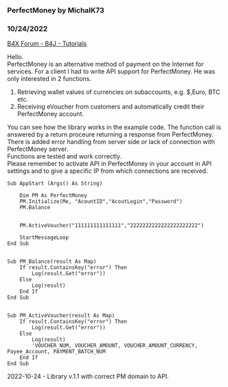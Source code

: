 ### PerfectMoney by MichalK73
### 10/24/2022
[B4X Forum - B4J - Tutorials](https://www.b4x.com/android/forum/threads/137482/)

Hello.  
PerfectMoney is an alternative method of payment on the Internet for services. For a client I had to write API support for PerfectMoney. He was only interested in 2 functions.  
  
1. Retrieving wallet values of currencies on subaccounts, e.g. $,Euro, BTC etc.  
2. Receiving eVoucher from customers and automatically credit their PerfectMoney account.  
  
You can see how the library works in the example code. The function call is answered by a return proceure returning a response from PerfectMoney. There is added error handling from server side or lack of connection with PerfectMoney server.  
Functions are tested and work correctly.  
Please remember to activate API in PerfectMoney in your account in API settings and to give a specific IP from which connections are received.  
  

```B4X
Sub AppStart (Args() As String)  
    
    Dim PM As PerfectMoney  
    PM.Initialize(Me, "AcountID","AcoutLogin","Password")  
    PM.Balance  
  
  
    PM.ActiveVoucher("111111111111111","2222222222222222222222")  
    
    StartMessageLoop  
End Sub  
  
  
Sub PM_Balance(result As Map)  
    If result.ContainsKey("error") Then  
        Log(result.Get("error"))  
    Else  
        Log(result)  
    End If  
End Sub  
  
  
Sub PM_ActiveVoucher(result As Map)  
    If result.ContainsKey("error") Then  
        Log(result.Get("error"))  
    Else  
        Log(result)  
        'VOUCHER_NUM, VOUCHER_AMOUNT, VOUCHER_AMOUNT_CURRENCY, Payee_Account, PAYMENT_BATCH_NUM  
    End If  
End Sub
```

  
  
2022-10-24 - Library v.1.1 with correct PM domain to API.